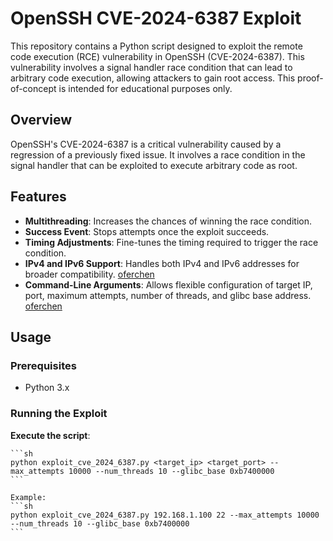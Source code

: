# OpenSSH CVE-2024-6387 Exploit 

This repository contains a Python script designed to exploit the remote code execution (RCE) vulnerability in OpenSSH (CVE-2024-6387). This vulnerability involves a signal handler race condition that can lead to arbitrary code execution, allowing attackers to gain root access. This proof-of-concept is intended for educational purposes only.

## Overview 

OpenSSH's CVE-2024-6387 is a critical vulnerability caused by a regression of a previously fixed issue. It involves a race condition in the signal handler that can be exploited to execute arbitrary code as root.

## Features 

- **Multithreading**: Increases the chances of winning the race condition.
- **Success Event**: Stops attempts once the exploit succeeds.
- **Timing Adjustments**: Fine-tunes the timing required to trigger the race condition.
- **IPv4 and IPv6 Support**: Handles both IPv4 and IPv6 addresses for broader compatibility. [oferchen](https://github.com/oferchen)
- **Command-Line Arguments**: Allows flexible configuration of target IP, port, maximum attempts, number of threads, and glibc base address. [oferchen](https://github.com/oferchen)

## Usage 

### Prerequisites

- Python 3.x

### Running the Exploit

 **Execute the script**:
 
    ```sh
    python exploit_cve_2024_6387.py <target_ip> <target_port> --max_attempts 10000 --num_threads 10 --glibc_base 0xb7400000
    ```

    Example:
    ```sh
    python exploit_cve_2024_6387.py 192.168.1.100 22 --max_attempts 10000 --num_threads 10 --glibc_base 0xb7400000
    ```

